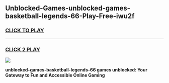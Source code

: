 
## Unblocked-Games-unblocked-games-basketball-legends-66-Play-Free-iwu2f
<h3>
<a href="https://premium76.site?title=unblocked-games-basketball-legends-66&ref=19M">CLICK TO PLAY</a></h3>
<hr>

<h3>
<a href="https://premium76.site?title=unblocked-games-basketball-legends-66&ref=19M">CLICK 2 PLAY</a>
  
</h3>

<a href="https://premium76.site?title=unblocked-games-basketball-legends-66&ref=19M"><img src="https://clearcache.store/games.png"></a>


**unblocked-games-basketball-legends-66 games unblocked: Your Gateway to Fun and Accessible Online Gaming**
